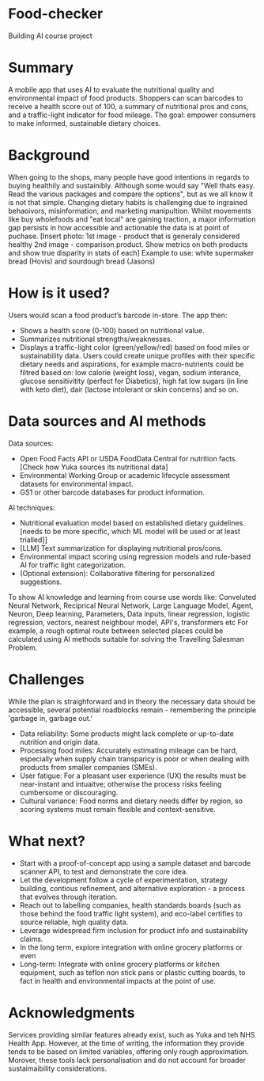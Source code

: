 # Food-checker
Building AI course project
# Summary
A mobile app that uses AI to evaluate the nutritional quality and environmental impact of food products. Shoppers can scan barcodes to receive a health score out of 100, a summary of nutritional pros and cons, and a traffic-light indicator for food mileage. The goal: empower consumers to make informed, sustainable dietary choices.
# Background
When going to the shops, many people have good intentions in regards to buying healthily and sustainibly. Although some would say "Well thats easy. Read the various packages and compare the options", but as we all know it is not that simple. Changing dietary habits is challenging due to ingrained behaoivors, misinformation, and marketing manipultion. Whilst movements like buy wholefoods and "eat local" are gaining traction, a major information gap persists in how accessible and actionable the data is at point of puchase. 
[Insert photo: 1st image - product that is generaly considered healthy 2nd image - comparison product. Show metrics on both products and show true disparity in stats of each]
Example to use: white supermaker bread (Hovis) and sourdough bread (Jasons)


# How is it used?
Users would scan a food product’s barcode in-store. The app then:
 - Shows a health score (0-100) based on nutritional value.
 - Summarizes nutritional strengths/weaknesses.
 - Displays a traffic-light color (green/yellow/red) based on food miles or sustainability data.
Users could create unique profiles with their specific dietary needs and aspirations, for example macro-nutrients could be filtred based on: low calorie (weight loss), vegan, sodium interance, glucose sensitivitity (perfect for Diabetics), high fat low sugars (in line with keto diet), dair (lactose intolerant or skin concerns) and so on.

# Data sources and AI methods
Data sources:
 - Open Food Facts API or USDA FoodData Central for nutrition facts. [Check how Yuka sources its nutritional data]
 - Environmental Working Group or academic lifecycle assessment datasets for environmental impact.
 - GS1 or other barcode databases for product information.

AI techniques:
 - Nutritional evaluation model based on established dietary guidelines. [needs to be more specific, which ML model will be used or at least trialled]]
 - [LLM] Text summarization for displaying nutritional pros/cons.
 - Environmental impact scoring using regression models and rule-based AI for traffic light categorization.
 - (Optional extension): Collaborative filtering for personalized suggestions.

To show AI knowledge and learning from course use words like: Conveluted Neural Network, Reciprical Neural Network, Large Language Model, Agent, Neuron, Deep learning, Parameters, Data inputs, linear regression, logistic regression, vectors, nearest neighbour model, API's, transformers etc
For example, a rough optimal route between selected places could be calculated using AI methods suitable for solving the Travelling Salesman Problem.

# Challenges
While the plan is straighforward and in theory the necessary data should be accessible, several potential roadblocks remain - remembering the principle 'garbage in, garbage out.'

 - Data reliability: Some products might lack complete or up-to-date nutrition and origin data.
 - Processing food miles: Accurately estimating mileage can be hard, especially when supply chain transparicy is poor or when dealing with products from smaller companies (SMEs).
 - User fatigue: For a pleasant user experience (UX) the results must be near-instant and intuaitve; otherwise the process risks feeling cumbersome or discouraging.
 - Cultural variance: Food norms and dietary needs differ by region, so scoring systems must remain flexible and context-sensitive.

# What next?
 - Start with a proof-of-concept app using a sample dataset and barcode scanner API, to test and demonstrate the core idea.
 - Let the development follow a cycle of experimentation, strategy building, contious refinement, and alternative exploration - a process that evolves through iteration. 
 - Reach out to labelling companies, health standards boards (such as those behind the food traffic light system), and eco-label certifies to source reliable, high quality data.
 - Leverage widespread firm inclusion for product info and sustainability claims.
 - In the long term, explore integration with online grocery platforms or even
 - Long-term: Integrate with online grocery platforms or kitchen equipment, such as teflon non stick pans or plastic cutting boards, to fact in health and environmental impacts at the point of use.

# Acknowledgments
Services providing similar features already exist, such as Yuka and teh NHS Health App. However, at the time of writing, the information they provide tends to be based on limited variables, offering only rough approximation. Morover, these tools lack personalisation and do not account for broader sustaimaibility considerations.
